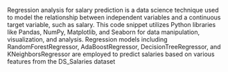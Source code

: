 Regression analysis for salary prediction is a data science technique used to model the relationship between independent variables and a continuous target variable, such as salary. 
This code snippet utilizes Python libraries like Pandas, NumPy, Matplotlib, and Seaborn for data manipulation, visualization, and analysis. 
Regression models including RandomForestRegressor, AdaBoostRegressor, DecisionTreeRegressor, and KNeighborsRegressor are employed to predict salaries based on various features
from the DS_Salaries dataset
